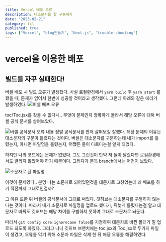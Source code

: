 ```yaml
---
title: Vercel 배포 오류
description: 대소문자를 잘 구분하자
date: "2023-02-21"
category: til
published: true
tags: ["Vercel", "blog만들기", "Next.js", "trouble-shooting"]
---
```


# vercel을 이용한 배포

## 빌드를 자꾸 실패한다!

버셀 배포 시 빌드 오류가 발생했다. 사실 로컬환경에서 `yarn build` 후 `yarn start` 를 했을 때, 문제가 없어서 한번에 성공할 것이라고 생각했다. 그런데 아래와 같은 에러가 발생하였다.
![버셀 배포 오류](https://user-images.githubusercontent.com/113874038/220702507-fdb4ef91-4e52-40be-9d8e-8d55f3fb94d9.png)

toc/Toc.jsx를 찾을 수 없다니.. 무엇이 문제인지 정확하게 몰라서 해당 오류에 대해 버셀 공식 문서를 살펴보았다.

![버셀 공식문서 오류 내용](https://user-images.githubusercontent.com/113874038/220703045-08380d8c-7c15-4c20-84db-e54aa0d4746c.png)
정말 공식문서를 먼저 살펴보길 잘했다. 해당 문제의 이유는 대소문자의 구분이 틀렸다는 것이다. 버셀은 대소문자를 구분하는데 내가 import를 틀렸는지, 아니면 파일명을 틀렸는지, 어쨌든 둘이 다르다는걸 알게 되었다. </br>

하지만 나의 코드에는 문제가 없었다. 그도 그런것이 만약 저 둘이 달랐다면 로컬환경에서도 열리지 않았어야 하기 때문이다. 그러다가 문득 branch에서는 어떤지 보았다. </br>

![소문자로 된 파일명](https://user-images.githubusercontent.com/113874038/220704121-f220dc18-1bc2-4485-a073-bf757d780cf0.png) </br>

이것이 문제였다.. 분명 나는 소문자로 되어있던것을 대문자로 고쳤었는데 왜 배포를 하기 직전까지 그대로인걸까?</br>

그 이유 또한 위 버셀의 공식문서에 그대로 써있다. 깃허브는 대소문자를 구별하지 않는다는 것이다. 따라서 내가 소문자로 파일명을 업로드 했다가, 뒤늦게 틀렸다는걸 알고 대문자로 바꿔도 깃허브는 해당 차이를 구별하지 못하여 그대로 소문자로 놔둔다. </br>

따라서 `git config core.ignorecase false`를 지정하여 대문자로 바뀐 폴더가 잘 업로드 되도록 하였다.
그러고 나니 깃허브 브랜치에는 toc.jsx와 Toc.jsx로 두가지 파일이 생겼고, 오류를 막기 위해 소문자 파일은 삭제 한 뒤 해당 오류를 해결하였다.
